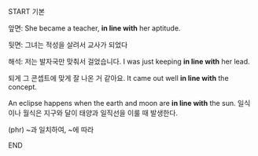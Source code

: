 START
기본

앞면:
She became a teacher, **in line with** her aptitude. 

뒷면:
그녀는 적성을 살려서 교사가 되었다

해석:
저는 발자국만 맞춰서 걸었습니다.
I was just keeping **in line with** her lead.

되게 그 콘셉트에 맞게 잘 나온 거 같아요.
It came out well **in line with** the concept.

An eclipse happens when the earth and moon are **in line with** the sun. 
일식이나 월식은 지구와 달이 태양과 일직선을 이룰 때 발생한다.

(phr) ~과 일치하여, ~에 따라

<!--ID: 1743590611750-->
END
